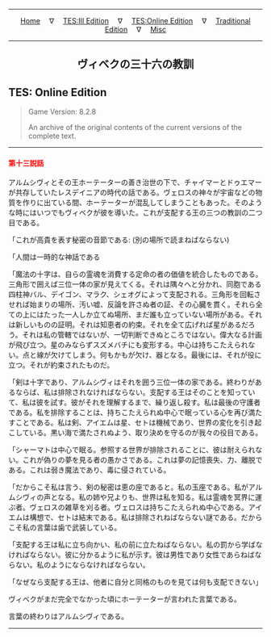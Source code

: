 
---

<!-- Jekyll Page Links -->

<center>
<a href="../../../../index.html">Home</a>
&emsp;&nabla;&emsp;
<a href="../../../index-tes3.html">TES:III Edition</a>
&emsp;&nabla;&emsp;
<a href="../../../index-teso.html">TES:Online Edition</a>
&emsp;&nabla;&emsp;
<a href="../../../index-traditional.html">Traditional Edition</a>
&emsp;&nabla;&emsp;
<a href="../../../index-misc.html">Misc</a>
</center>

<!-- Markdown Body Below: -->

---

<center>
<h2><span style="font-family:Georgia">ヴィベクの三十六の教訓</span></h2>
</center>

## TES: Online Edition

> Game Version: 8.2.8
>
> An archive of the original contents of the current versions of the complete text.

---

#### <span style="color:red">第十三説話</span>

アルムシヴィとその王ホーテーターの善き治世の下で、チャイマーとドゥエマーが共存していたレスデイニアの時代の話である。ヴェロスの神々が宇宙などの物質を作りに出ている間、ホーテーターが混乱してしまうこともあった。そのような時にはいつでもヴィベクが彼を導いた。これが支配する王の三つの教訓の二つ目である。

「これが高貴を表す秘密の音節である: (別の場所で読まねばならない)

「人間は一時的な神話である

「魔法の十字は、自らの霊魂を消費する定命の者の価値を統合したものである。三角形で囲えば三位一体の家が見えてくる。それは隅々へと分かれ、同胞である四柱神バル、デイゴン、マラク、シェオグによって支配される。三角形を回転させれば始まりの場所、汚い嘘、反論を許さぬ者の証、その心臓を貫く。それら全ての上にはたった一人しか立てぬ場所、まだ誰も立っていない場所がある。それは新しいものの証明。それは知恵者の約束。それを全て広げれば星があるだろう。それは私の管轄ではないが、一切判断できぬところではない。偉大なる計画が飛び立つ。星のみならずスズメバチにも変形する。中心は持ちこたえられない。点と線が欠けてしまう。何もかもが欠け、器となる。最後には、それが役に立つ。それが約束されたものだ。

「剣は十字であり、アルムシヴィはそれを囲う三位一体の家である。終わりがあるならば、私は排除されなければならない。支配する王はそのことを知っていて、私は彼を試す。彼がそれを理解するまで、繰り返し殺す。私は最後の守護者である。私を排除することは、持ちこたえられぬ中心で眠っている心を再び満たすことである。私は剣、アイエムは星、セトは機械であり、世界の変化を引き起こしている。黒い海で満たされぬよう、取り決めを守るのが我々の役目である。

「シャーマトは中心で眠る。参照する世界が排除されることに、彼は耐えられない。これが偽りの夢を見る者の愚かさである。これは夢の記憶喪失、力、離脱である。これは弱き魔法であり、毒に侵されている。

「だからこそ私は言う、剣の秘密は恵の座であると。私の玉座である。私がアルムシヴィの声となる。私の姉や兄よりも、世界は私を知る。私は霊魂を冥界に運ぶ者。ヴェロスの雑草を刈る者。ヴェロスは持ちこたえられぬ中心である。アイエムは構想で、セトは結末である。私は排除されねばならない謎である。だからこそ私の言葉は歯で武装している。

「支配する王は私に立ち向かい、私の前に立たねばならない。私の罰から学ばなければならない。彼に分かるように私が示す。彼は男性であり女性であらねばならない。私のようにならなければならない。

「なぜなら支配する王は、他者に自分と同格のものを見ては何も支配できない」

ヴィベクがまだ完全でなかった頃にホーテーターが言われた言葉である。

言葉の終わりはアルムシヴィである。

---
